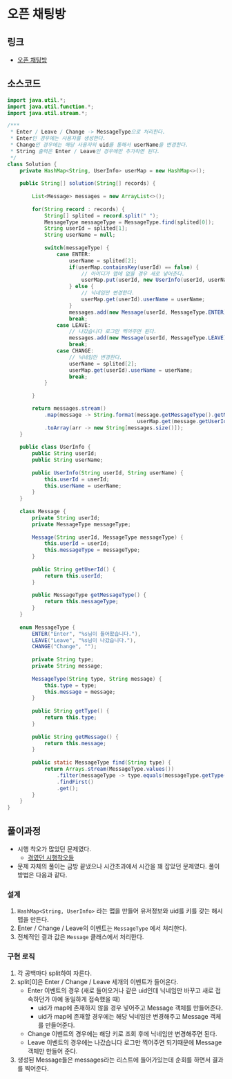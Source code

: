 # 오픈 채팅방

## 링크
+ [오픈 채팅방](https://programmers.co.kr/learn/courses/30/lessons/42888)


## 소스코드
```.java
import java.util.*;
import java.util.function.*;
import java.util.stream.*;

/***
 * Enter / Leave / Change -> MessageType으로 처리한다. 
 * Enter인 경우에는 사용자를 생성한다.
 * Change인 경우에는 해당 사용자의 uid를 통해서 userName을 변경한다.
 * String 출력은 Enter / Leave인 경우에만 추가하면 된다. 
 */
class Solution {
    private HashMap<String, UserInfo> userMap = new HashMap<>();
    
    public String[] solution(String[] records) {
        
        List<Message> messages = new ArrayList<>();
        
        for(String record : records) {
            String[] splited = record.split(" ");
            MessageType messageType = MessageType.find(splited[0]);
            String userId = splited[1];
            String userName = null;
            
            switch(messageType) {
                case ENTER:
                    userName = splited[2];
                    if(userMap.containsKey(userId) == false) {
                        // 아이디가 맵에 없을 경우 새로 넣어준다.
                        userMap.put(userId, new UserInfo(userId, userName));
                    } else {
                        // 닉네임만 변경한다.
                        userMap.get(userId).userName = userName;
                    }
                    messages.add(new Message(userId, MessageType.ENTER));
                    break;
                case LEAVE:
                    // 나갔습니다 로그만 찍어주면 된다.
                    messages.add(new Message(userId, MessageType.LEAVE));
                    break;
                case CHANGE:
                    // 닉네임만 변경한다.
                    userName = splited[2];
                    userMap.get(userId).userName = userName;
                    break;
            }
            
        }

        return messages.stream()
            .map(message -> String.format(message.getMessageType().getMessage(), 
                                          userMap.get(message.getUserId()).userName))
            .toArray(arr -> new String[messages.size()]);
    }
    
    public class UserInfo {
        public String userId;
        public String userName;
        
        public UserInfo(String userId, String userName) {
            this.userId = userId;
            this.userName = userName;
        }
    }
    
    class Message {
        private String userId;
        private MessageType messageType;
        
        Message(String userId, MessageType messageType) {
            this.userId = userId;
            this.messageType = messageType;
        }
        
        public String getUserId() {
            return this.userId;
        }
        
        public MessageType getMessageType() {
            return this.messageType;
        }
    }
    
    enum MessageType {
        ENTER("Enter", "%s님이 들어왔습니다."),
        LEAVE("Leave", "%s님이 나갔습니다."),
        CHANGE("Change", "");
        
        private String type;
        private String message;
        
        MessageType(String type, String message) {
            this.type = type;
            this.message = message;
        }
        
        public String getType() {
            return this.type;
        }
        
        public String getMessage() {
            return this.message;
        }
        
        public static MessageType find(String type) {
            return Arrays.stream(MessageType.values())
                .filter(messageType -> type.equals(messageType.getType()))
                .findFirst()
                .get();
        }
    }
}
```
## 풀이과정 
+ 시행 착오가 많았던 문제였다.
    + [겪였던 시행착오들](https://github.com/dailyworker/ISOLVEDTHEPROBLEM/discussions/21)
+ 문제 자체의 풀이는 금방 끝냈으나 시간초과에서 시간을 꽤 잡았던 문제였다. 풀이 방법은 다음과 같다.

### 설계

1. `HashMap<String, UserInfo>` 라는 맵을 만들어 유저정보와 uid를 키를 갖는 해시맵을 만든다.
2. Enter / Change / Leave의 이벤트는 `MessageType` 에서 처리한다. 
3. 전체적인 결과 값은 `Message` 클래스에서 처리한다.

### 구현 로직

1. 각 공백마다 split하여 자른다. 
2. split[0]은 Enter / Change / Leave 세개의 이벤트가 들어온다. 
    + Enter 이벤트의 경우 (새로 들어오거나 같은 uid인데 닉네임만 바꾸고 새로 접속하던가 아예 동일하게 접속했을 때)
        + uid가 map에 존재하지 않을 경우 넣어주고 Message 객체를 만들어준다.
        + uid가 map에 존재할 경우에는 해당 닉네임만 변경해주고 Message 객체를 만들어준다.   
    + Change 이벤트의 경우에는 해당 키로 조회 후에 닉네임만 변경해주면 된다.
    + Leave 이벤트의 경우에는 나갔습니다 로그만 찍어주면 되기때문에 Message 객체만 만들어 준다.
3. 생성된 Message들은 messages라는 리스트에 들어가있는데 순회를 하면서 결과를 찍어준다.

